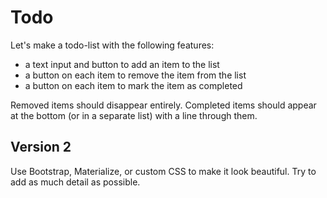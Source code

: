 


# Todo

Let's make a todo-list with the following features:

- a text input and button to add an item to the list
- a button on each item to remove the item from the list
- a button on each item to mark the item as completed

Removed items should disappear entirely. Completed items should appear at the bottom (or in a separate list) with a line through them.

## Version 2

Use Bootstrap, Materialize, or custom CSS to make it look beautiful. Try to add as much detail as possible.
